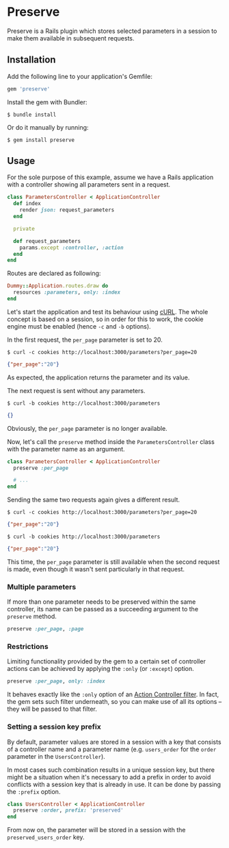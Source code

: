 # Preserve

Preserve is a Rails plugin which stores selected parameters in a session to make them available in subsequent requests.

## Installation

Add the following line to your application's Gemfile:

```ruby
gem 'preserve'
```

Install the gem with Bundler:

```
$ bundle install
```

Or do it manually by running:

```
$ gem install preserve
```

## Usage

For the sole purpose of this example, assume we have a Rails application with a controller showing all parameters sent in a request.

```ruby
class ParametersController < ApplicationController
  def index
    render json: request_parameters
  end

  private

  def request_parameters
    params.except :controller, :action
  end
end
```

Routes are declared as following:

```ruby
Dummy::Application.routes.draw do
  resources :parameters, only: :index
end
```

Let's start the application and test its behaviour using [cURL](http://curl.haxx.se/).
The whole concept is based on a session, so in order for this to work, the cookie engine must be enabled (hence `-c` and `-b` options).

In the first request, the `per_page` parameter is set to 20.

```
$ curl -c cookies http://localhost:3000/parameters?per_page=20
```
```json
{"per_page":"20"}
```

As expected, the application returns the parameter and its value.

The next request is sent without any parameters.

```
$ curl -b cookies http://localhost:3000/parameters
```
```json
{}
```

Obviously, the `per_page` parameter is no longer available.

Now, let's call the `preserve` method inside the `ParametersController` class with the parameter name as an argument.

```ruby
class ParametersController < ApplicationController
  preserve :per_page

  # ...
end
```

Sending the same two requests again gives a different result.

```
$ curl -c cookies http://localhost:3000/parameters?per_page=20
```
```json
{"per_page":"20"}
```

```
$ curl -b cookies http://localhost:3000/parameters
```
```json
{"per_page":"20"}
```

This time, the `per_page` parameter is still available when the second request is made, even though it wasn't sent particularly in that request.

### Multiple parameters

If more than one parameter needs to be preserved within the same controller, its name can be passed as a succeeding argument to the `preserve` method.

```ruby
preserve :per_page, :page
```

### Restrictions

Limiting functionality provided by the gem to a certain set of controller actions can be achieved by applying the `:only` (or `:except`) option.

```ruby
preserve :per_page, only: :index
```

It behaves exactly like the `:only` option of an [Action Controller filter](http://guides.rubyonrails.org/action_controller_overview.html#filters).
In fact, the gem sets such filter underneath, so you can make use of all its options – they will be passed to that filter.

### Setting a session key prefix

By default, parameter values are stored in a session with a key that consists of a controller name and a parameter name (e.g. `users_order` for the `order` parameter in the `UsersController`).

In most cases such combination results in a unique session key, but there might be a situation when it's necessary to add a prefix in order to avoid conflicts with a session key that is already in use.
It can be done by passing the `:prefix` option.

```ruby
class UsersController < ApplicationController
  preserve :order, prefix: 'preserved'
end
```

From now on, the parameter will be stored in a session with the `preserved_users_order` key.
